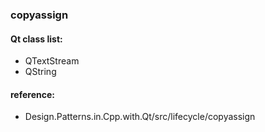 ### copyassign

#### Qt class list:
- QTextStream
- QString

#### reference: 
- Design.Patterns.in.Cpp.with.Qt/src/lifecycle/copyassign
